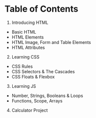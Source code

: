 # Table of Contents
1. Introducing HTML
  * Basic HTML
  * HTML Elements
  * HTML Image, Form and Table Elements
  * HTML Attributes
2. Learning CSS
  * CSS Rules
  * CSS Selectors & The Cascades
  * CSS Floats & Flexbox
3. Learning JS
  * Number, Strings, Booleans & Loops
  * Functions, Scope, Arrays
4. Calculator Project
